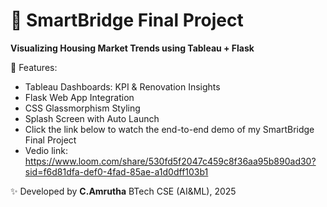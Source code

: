 # 🏡 SmartBridge Final Project

**Visualizing Housing Market Trends using Tableau + Flask**

🚀 Features:
- Tableau Dashboards: KPI & Renovation Insights
- Flask Web App Integration
- CSS Glassmorphism Styling
- Splash Screen with Auto Launch
- Click the link below to watch the end-to-end demo of my SmartBridge Final Project
- Vedio link: https://www.loom.com/share/530fd5f2047c459c8f36aa95b890ad30?sid=f6d81dfa-def0-4fad-85ae-a1d0dff103b1

✨ Developed by **C.Amrutha** 
BTech CSE (AI&ML), 2025
